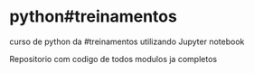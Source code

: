 # python#treinamentos
curso de python da #treinamentos utilizando Jupyter notebook

Repositorio com codigo de todos modulos ja completos
